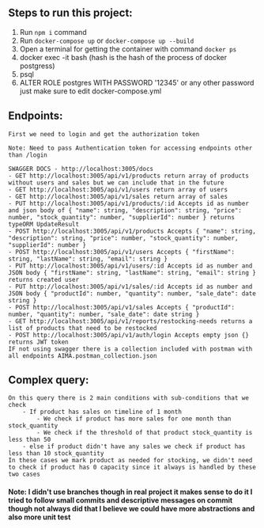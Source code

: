 ## Steps to run this project:

1. Run `npm i` command
2. Run `docker-compose up` or `docker-compose up --build`
3. Open a terminal for getting the container with command `docker ps`
4. docker exec -it <hash> bash (hash is the hash of the process of docker postgress)
5. psql
6. ALTER ROLE postgres WITH PASSWORD '12345' or any other password just make sure to edit docker-compose.yml

## Endpoints:

    First we need to login and get the authorization token

    Note: Need to pass Authentication token for accessing endpoints other than /login

    SWAGGER DOCS - http://localhost:3005/docs
    - GET http://localhost:3005/api/v1/products return array of products without users and sales but we can include that in the future
    - GET http://localhost:3005/api/v1/users return array of users
    - GET http://localhost:3005/api/v1/sales return array of sales
    - PUT http://localhost:3005/api/v1/products/:id Accepts id as number and json body of { "name": string, "description": string, "price": number, "stock_quantity": number, "supplierId": number } returns typeORM UpdateResult
    - POST http://localhost:3005/api/v1/products Accepts { "name": string, "description": string, "price": number, "stock_quantity": number, "supplierId": number }
    - POST http://localhost:3005/api/v1/users Accepts { "firstName": string, "lastName": string, "email": string }
    - PUT http://localhost:3005/api/v1/users/:id Accepts id as number and JSON body { "firstName": string, "lastName": string, "email": string } returns created user
    - PUT http://localhost:3005/api/v1/sales/:id Accepts id as number and JSON body { "productId": number, "quantity": number, "sale_date": date string }
    - POST http://localhost:3005/api/v1/sales Accepts { "productId": number, "quantity": number, "sale_date": date string }
    - GET http://localhost:3005/api/v1/reports/restocking-needs returns a list of products that need to be restocked
    - POST http://localhost:3005/api/v1/auth/login Accepts empty json {} returns JWT token
    IF not using swagger there is a collection included with postman with all endpoints AIMA.postman_collection.json

## Complex query:

    On this query there is 2 main conditions with sub-conditions that we check
        - If product has sales on timeline of 1 month
            - We check if product has more sales for one month than stock_quantity
            - We check if the threshold of that product stock_quantity is less than 50
        - else if product didn't have any sales we check if product has less than 10 stock_quantity
    In these cases we mark product as needed for stocking, we didn't need to check if product has 0 capacity since it always is handled by these two cases

#### Note: I didn't use branches though in real project it makes sense to do it I tried to follow small commits and descriptive messages on commit though not always did that I believe we could have more abstractions and also more unit test
